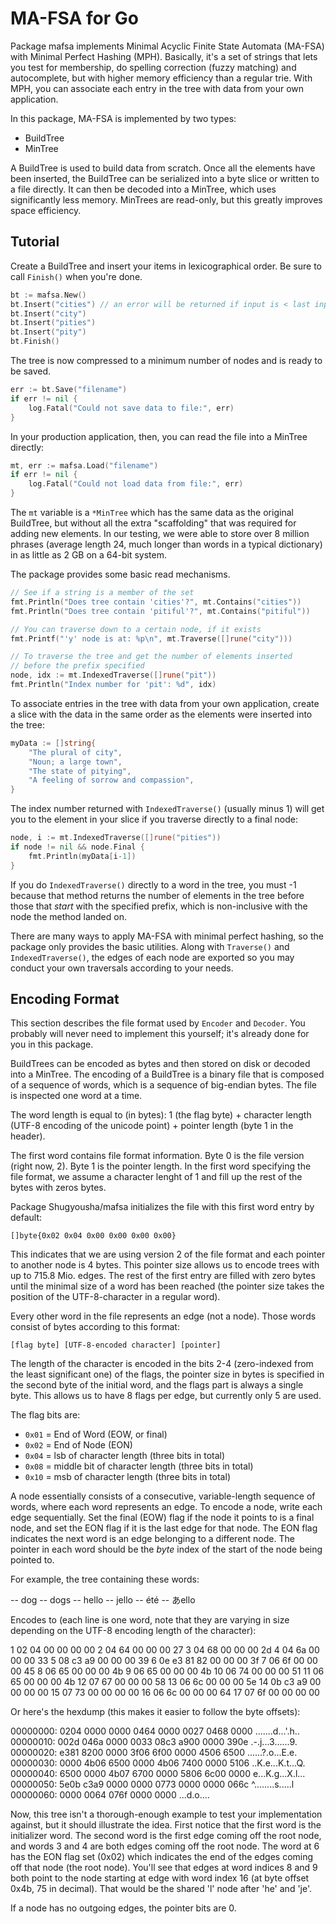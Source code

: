 MA-FSA for Go
=============

Package mafsa implements Minimal Acyclic Finite State Automata (MA-FSA) with Minimal Perfect Hashing (MPH). Basically, it's a set of strings that lets you test for membership, do spelling correction (fuzzy matching) and autocomplete, but with higher memory efficiency than a regular trie. With MPH, you can associate each entry in the tree with data from your own application.

In this package, MA-FSA is implemented by two types:

- BuildTree
- MinTree

A BuildTree is used to build data from scratch. Once all the elements have been inserted, the BuildTree can be serialized into a byte slice or written to a file directly. It can then be decoded into a MinTree, which uses significantly less memory. MinTrees are read-only, but this greatly improves space efficiency.


## Tutorial

Create a BuildTree and insert your items in lexicographical order. Be sure to call `Finish()` when you're done.

```go
bt := mafsa.New()
bt.Insert("cities") // an error will be returned if input is < last input
bt.Insert("city")
bt.Insert("pities")
bt.Insert("pity")
bt.Finish()
```

The tree is now compressed to a minimum number of nodes and is ready to be saved.

```go
err := bt.Save("filename")
if err != nil {
    log.Fatal("Could not save data to file:", err)
}
```

In your production application, then, you can read the file into a MinTree directly:

```go
mt, err := mafsa.Load("filename")
if err != nil {
    log.Fatal("Could not load data from file:", err)
}
```

The `mt` variable is a `*MinTree` which has the same data as the original BuildTree, but without all the extra "scaffolding" that was required for adding new elements. In our testing, we were able to store over 8 million phrases (average length 24, much longer than words in a typical dictionary) in as little as 2 GB on a 64-bit system.

The package provides some basic read mechanisms.

```go
// See if a string is a member of the set
fmt.Println("Does tree contain 'cities'?", mt.Contains("cities"))
fmt.Println("Does tree contain 'pitiful'?", mt.Contains("pitiful"))

// You can traverse down to a certain node, if it exists
fmt.Printf("'y' node is at: %p\n", mt.Traverse([]rune("city")))

// To traverse the tree and get the number of elements inserted
// before the prefix specified
node, idx := mt.IndexedTraverse([]rune("pit"))
fmt.Println("Index number for 'pit': %d", idx)
```

To associate entries in the tree with data from your own application, create a slice with the data in the same order as the elements were inserted into the tree:

```go
myData := []string{
    "The plural of city",
    "Noun; a large town",
    "The state of pitying",
    "A feeling of sorrow and compassion",
}
```

The index number returned with `IndexedTraverse()` (usually minus 1) will get you to the element in your slice if you traverse directly to a final node:

```go
node, i := mt.IndexedTraverse([]rune("pities"))
if node != nil && node.Final {
    fmt.Println(myData[i-1])
}
```

If you do `IndexedTraverse()` directly to a word in the tree, you must -1 because that method returns the number of elements in the tree before those that *start* with the specified prefix, which is non-inclusive with the node the method landed on.

There are many ways to apply MA-FSA with minimal perfect hashing, so the package only provides the basic utilities. Along with `Traverse()` and `IndexedTraverse()`, the edges of each node are exported so you may conduct your own traversals according to your needs.


## Encoding Format

This section describes the file format used by `Encoder` and `Decoder`. You probably will never need to implement this yourself; it's already done for you in this package.

BuildTrees can be encoded as bytes and then stored on disk or decoded into a MinTree. The encoding of a BuildTree is a binary file that is composed of a sequence of words, which is a sequence of big-endian bytes. The file is inspected one word at a time.

The word length is equal to (in bytes): 1 (the flag byte) + character length (UTF-8 encoding of the unicode point) + pointer length (byte 1 in the header).

The first word contains file format information. Byte 0 is the file version (right now, 2). Byte 1 is the pointer length. In the first word specifying the file format, we assume a character lenght of 1 and fill up the rest of the bytes with zeros bytes.

Package Shugyousha/mafsa initializes the file with this first word entry by default:

    []byte{0x02 0x04 0x00 0x00 0x00 0x00}

This indicates that we are using version 2 of the file format and each pointer to another node is 4 bytes. This pointer size allows us to encode trees with up to 715.8 Mio. edges. The rest of the first entry are filled with zero bytes until the minimal size of a word has been reached (the pointer size takes the position of the UTF-8-character in a regular word).

Every other word in the file represents an edge (not a node). Those words consist of bytes according to this format:

    [flag byte] [UTF-8-encoded character] [pointer]

The length of the character is encoded in the bits 2-4 (zero-indexed from the least significant one) of the flags, the pointer size in bytes is specified in the second byte of the initial word, and the flags part is always a single byte. This allows us to have 8 flags per edge, but currently only 5 are used.

The flag bits are:

- `0x01` = End of Word (EOW, or final)
- `0x02` = End of Node (EON)
- `0x04` = lsb of character length (three bits in total)
- `0x08` = middle bit of character length (three bits in total)
- `0x10` = msb of character length (three bits in total)

A node essentially consists of a consecutive, variable-length sequence of words, where each word represents an edge. To encode a node, write each edge sequentially. Set the final (EOW) flag if the node it points to is a final node, and set the EON flag if it is the last edge for that node. The EON flag indicates the next word is an edge belonging to a different node. The pointer in each word should be the *byte* index of the start of the node being pointed to.

For example, the tree containing these words:

-- dog
-- dogs
-- hello
-- jello
-- été
-- あello

Encodes to (each line is one word, note that they are varying in size depending on the UTF-8 encoding length of the character):

 1   02 04 00 00 00 00
 2   04 64 00 00 00 27
 3   04 68 00 00 00 2d
 4   04 6a 00 00 00 33
 5   08 c3 a9 00 00 00 39
 6   0e e3 81 82 00 00 00 3f
 7   06 6f 00 00 00 45
 8   06 65 00 00 00 4b
 9   06 65 00 00 00 4b
10   06 74 00 00 00 51
11   06 65 00 00 00 4b
12   07 67 00 00 00 58
13   06 6c 00 00 00 5e
14   0b c3 a9 00 00 00 00
15   07 73 00 00 00 00
16   06 6c 00 00 00 64
17   07 6f 00 00 00 00

Or here's the hexdump (this makes it easier to follow the byte offsets):

00000000: 0204 0000 0000 0464 0000 0027 0468 0000  .......d...'.h..
00000010: 002d 046a 0000 0033 08c3 a900 0000 390e  .-.j...3......9.
00000020: e381 8200 0000 3f06 6f00 0000 4506 6500  ......?.o...E.e.
00000030: 0000 4b06 6500 0000 4b06 7400 0000 5106  ..K.e...K.t...Q.
00000040: 6500 0000 4b07 6700 0000 5806 6c00 0000  e...K.g...X.l...
00000050: 5e0b c3a9 0000 0000 0773 0000 0000 066c  ^........s.....l
00000060: 0000 0064 076f 0000 0000                 ...d.o....

Now, this tree isn't a thorough-enough example to test your implementation against, but it should illustrate the idea. First notice that the first word is the initializer word. The second word is the first edge coming off the root node, and words 3 and 4 are both edges coming off the root node. The word at 6 has the EON flag set (0x02) which indicates the end of the edges coming off that node (the root node). You'll see that edges at word indices 8 and 9 both point to the node starting at edge with word index 16 (at byte offset 0x4b, 75 in decimal). That would be the shared 'l' node after 'he' and 'je'.

If a node has no outgoing edges, the pointer bits are 0.
